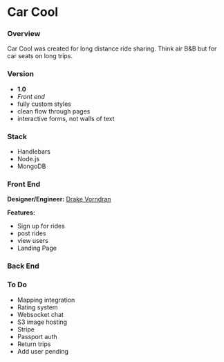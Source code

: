 # Car Cool

### Overview
Car Cool was created for long distance ride sharing. Think air B&B but for car seats on long trips.


### Version

* __1.0__
 * _Front end_
  * fully custom styles
  * clean flow through pages
  * interactive forms, not walls of text


### Stack
* Handlebars
* Node.js
* MongoDB


### Front End

__Designer/Engineer:__
[Drake Vorndran](https://github.com/DrakeVorndran)

__Features:__
* Sign up for rides
* post rides
* view users
* Landing Page


### Back End

### To Do
* Mapping integration
* Rating system
* Websocket chat
* S3 image hosting
* Stripe
* Passport auth
* Return trips
* Add user pending

